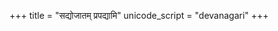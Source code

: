 +++
title = "सद्योजातम् प्रपद्यामि"
unicode_script = "devanagari"
+++

<div class="js_include" url="/vedAH/yajuH/taittirIyam/AraNyakam/06/43_sadyojAtam_prapadyAmi"  newLevelForH1="2" includeTitle="false"> </div>  

